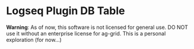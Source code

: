 # Logseq Plugin DB Table

**Warning**: As of now, this software is not licensed for general use. DO NOT use it without an enterprise license for ag-grid. This is a personal exploration (for now...)
